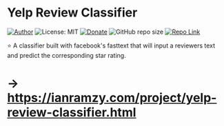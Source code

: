# Yelp Review Classifier
[![Author](https://img.shields.io/badge/Author-ianramzy-brightgreen.svg)](https://ianramzy.com)
![License: MIT](https://img.shields.io/badge/License-MIT-yellow.svg) 
[![Donate](https://img.shields.io/badge/Donate-PayPal-brightgreen.svg)](https://paypal.me/ianramzy)
![GitHub repo size](https://img.shields.io/github/repo-size/ianramzy/yelp-review-classifier.svg)
[![Repo Link](https://img.shields.io/badge/Repo-Link-black.svg)](https://github.com/ianramzy/yelp-review-classifier)

⭐ A classifier built with facebook's fasttext that will input a reviewers text and predict the corresponding star rating.
# → https://ianramzy.com/project/yelp-review-classifier.html

